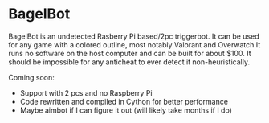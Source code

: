 # BagelBot
BagelBot is an undetected Rasberry Pi based/2pc triggerbot. It can be used for any game with a colored outline, most notably Valorant and Overwatch
It runs no software on the host computer and can be built for about $100.
It should be impossible for any anticheat to ever detect it non-heuristically.

Coming soon:
- Support with 2 pcs and no Raspberry Pi
- Code rewritten and compiled in Cython for better performance
- Maybe aimbot if I can figure it out (will likely take months if I do)
